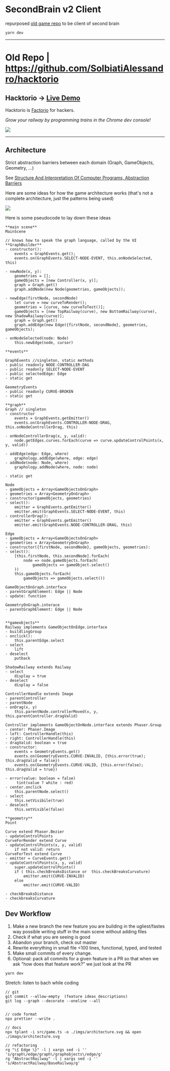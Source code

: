 # SecondBrain v2 Client

repurposed [old game repo](https://github.com/SolbiatiAlessandro/hacktorio) to be client of second brain

```
yarn dev
```

---

# Old Repo | https://github.com/SolbiatiAlessandro/hacktorio

## Hacktorio -> [Live Demo](https://solbiatialessandro.github.io/hacktorio/)

Hacktorio is [Factorio](https://www.factorio.com) for hackers.

_Grow your railway by programming trains in the Chrome dev console!_

![](https://github.com/SolbiatiAlessandro/hacktorio/blob/master/imgs/demo.png?raw=true)

---

## Architecture

Strict abstraction barriers between each domain (Graph, GameObjects, Geometry, ...)

See [Structure And Interpretation Of Computer Programs, Abstraction Barriers](https://mitpress.mit.edu/sites/default/files/sicp/full-text/book/book-Z-H-14.html#%_sec_2.1.2)

Here are some ideas for how the game architecture works (that's not a complete architecture, just the patterns being used)

![](https://github.com/SolbiatiAlessandro/hacktorio/blob/master/imgs/architecture.png?raw=true)

Here is some pseudocode to lay down these ideas

```
**main scene**
MainScene

// knows how to speak the graph language, called by the UI
**GraphBuilder**
- constructor():
	events = GraphEvents.get();
    events.on(GraphEvents.SELECT-NODE-EVENT, this.onNodeSelected, this)

- newNode(x, y):
	geometries = [];
    gameObjects = [new Controller(x, y)];
	graph = Graph.get()
    graph.addNode(new Node(geometries, gameObjects));

- newEdge(firstNode, secondNode)
    let curve = new curveToRender();
	geometries = [curve, new curveToTest()];
    gameObjects = [new TopRailway(curve), new BottomRailway(curve), new ShadowRailway(curve)];
	graph = Graph.get()
	graph.addEdge(new Edge({firstNode, secondNode}, geometries, gameObjects);

- onNodeSelected(node: Node)
	this.newEdge(node, cursor)

**events**

GraphEvents //singleton, static methods
- public readonly NODE-CONTROLLER-DAG
- public readonly SELECT-NODE-EVENT
- public selectedEdge: Edge
- static get

GeometryEvents
- public readonly CURVE-BROKEN
- static get

**graph**
Graph // singleton
- constructor
	events = GraphEvents.getEmitter()
    events.on(GraphEvents.CONTROLLER-NODE-DRAG, this.onNodeControllerDrag, this)

- onNodeControllerDrag(x, y, valid):
    node.getEdges.curves.forEach(curve => curve.updateControlPoints(x, y, valid))

- addEdge(edge: Edge, where)
	graphology.addEdge(where, edge: edge)
- addNode(node: Node, where)
	graphology.addNode(where, node: node)

- static get

Node
- gameObjects = Array<GameObjectsOnGraph>
- geometries = Array<GeometryOnGraph>
- constructor(gameObjects, geometries)
- select():
	emitter = GraphEvents.getEmitter()
    emitter.emit(GraphEvents.SELECT-NODE-EVENT, this)
- controllerDrag():
	emitter = GraphEvents.getEmitter()
    emitter.emit(GraphEvents.NODE-CONTROLLER-DRAG, this)

Edge
- gameObjects = Array<GameObjectsOnGraph>
- geometries = Array<GeometryOnGraph>
- constructor({firstNode, secondNode}, gameObjects, geometries):
- select():
	[this.firstNode, this.secondNode].forEach(
		node => node.gameObjects.forEach(
			gameObjects => gameObject.select()
	))
    this.gameObjects.forEach(
        gameObjects => gameObjects.select())

GameObjectOnGraph.interface
- parentGraphElement: Edge || Node
- update: function

GeometryOnGraph.interace
- parentGraphElement: Edge || Node


**gameobjects**
Railway implements GameObjectOnEdge.interface
- buildlingGroup
- onclick():
	this.parentEdge.select
- select
	lift
- deselect
	putback

ShadowRailway extends Railway
- select
	display = true
- deselect
	display = false

ControllerHandle extends Image
- parentController
- parentNode
- onDrag(x, y)
	this.parentNode.controllerMoved(x, y, this.parentController.dragValid)

Controller implements GameObjectOnNode.interface extends Phaser.Group
- center: Phaser.Image
- left: ControllerHandle(this)
- right: ControllerHandle(this)
- dragValid: boolean = true
- constructor:
	events = GeometryEvents.get()
	events.on(GeometryEvents.CURVE-INVALID, {this.error(true); this.dragValid = false})
	events.on(GeometryEvents.CURVE-VALID, {this.error(false); this.dragValid = true})

- error(value: boolean = false)
	 tint(value ? white : red)
- center.onclick
	this.parentNode.select()
- select
	this.setVisibile(true)
- deselect
	this.setVisible(false)

**geometry**
Point

Curve extend Phaser.Bezier
- updateControlPoints
CurveForRender extend Curve
- updateControlPoints(x, y, valid)
	if not valid: return
CurveForTest extend Curve
- emitter = CurveEvents.get()
- updateControlPoints(x, y, valid)
	super.updateControlPoints()
    if ( this.checkBreaksDistance or  this.checkBreaksCurvature)
		emitter.emit(CURVE-INVALID)
    else
		emitter.emit(CURVE-VALID)

- checkBreaksDistance
- checkbreaksCurvature
```

## Dev Workflow

1. Make a new branch the new feature you are building in the ugliest/fastes way possible writing stuff in the main scene without adding files
2. Check if what you are seeing is good
3. Abandon your branch, check out master
4. Rewrite everything in small file <100 lines, functional, typed, and tested
5. Make small commits of every change.
6. Optional: pack all commits for a given feature in a PR so that when we ask "how does that feature work?" we just look at the PR

```
yarn dev
```

Stretch: listen to bach while coding

```
// git
git commit --allow-empty  (feature ideas descriptions)
git log --graph --decorate --oneline --all


// code format
npx prettier --write .

// docs
npx tplant -i src/game.ts -o ./imgs/architecture.svg && open ./imags/architecture.svg

// refactoring
rg "\{ Edge \}" -l | xargs sed -i '' 's/graph\/edge/graph\/graphobjects\/edge/g'
rg "AbstractRailway" -l | xargs sed -i '' 's/AbstractRailway/BaseRailway/g'
```
